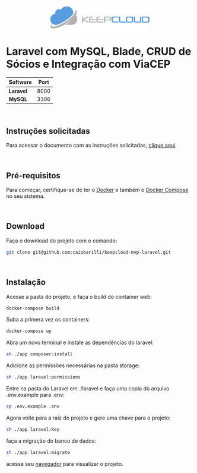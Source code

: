 <p align="center">
   <img src="https://raw.githubusercontent.com/caiobarilli/keepcloud-mvp-laravel/main/docs/Logo.png" />
</p>


# Laravel com MySQL, Blade, CRUD de Sócios e Integração com ViaCEP

| Software    | Port |
| ----------- | ---- |
| **Laravel** | 8000 |
| **MySQL**   | 3306 |

<br />

## Instruções solicitadas

Para acessar o documento com as instruções solicitadas,
[clique aqui](https://raw.githubusercontent.com/caiobarilli/keepcloud-mvp-laravel/main/docs/Instru%C3%A7%C3%B5es.md).

<br />

## Pré-requisitos

Para começar, certifique-se de ter o [Docker](https://docs.docker.com/) e também o [Docker Compose](https://docs.docker.com/compose/install/) no seu sistema.

<br />

## Download

Faça o download do projeto com o comando:

```sh
git clone git@github.com:caiobarilli/keepcloud-mvp-laravel.git
```

<br />

## Instalação

Acesse a pasta do projeto, e faça o build do container web:

```sh
docker-compose build
```

Suba a primera vez os containers:

```sh
docker-compose up
```

Abra um novo terminal e instale as dependências do laravel:

```sh
sh ./app composer:install
```

Adicione as permissões necessárias na pasta storage:

```sh
sh ./app laravel:permissions
```

Entre na pasta do Laravel em ./laravel e faça uma copia do arquivo .env.example para .env:

```sh
cp .env.example .env
```

Agora volte para a raiz do projeto e gere uma chave para o projeto:

```sh
sh ./app laravel:key
```

faça a migração do banco de dados:

```sh
sh ./app laravel:migrate
```

acesse seu [navegador](http://localhost:8000/) para visualizar o projeto.
